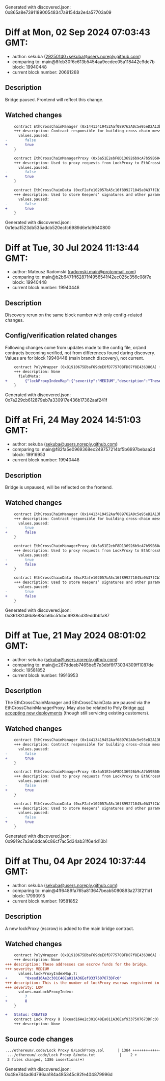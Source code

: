 Generated with discovered.json: 0x865a8e739118900548347a9154da2e4a57703a09

# Diff at Mon, 02 Sep 2024 07:03:43 GMT:

- author: sekuba (<29250140+sekuba@users.noreply.github.com>)
- comparing to: main@8fcb30f6c613b5454aa9ecdec05a118442e9dc7b block: 19940448
- current block number: 20661268

## Description

Bridge paused. Frontend will reflect this change.

## Watched changes

```diff
    contract EthCrossChainManager (0x14413419452Aaf089762A0c5e95eD2A13bBC488C) {
    +++ description: Contract responsible for building cross-chain messages and validating incoming messages, including Merkle proofs.
      values.paused:
-        false
+        true
    }
```

```diff
    contract EthCrossChainManagerProxy (0x5a51E2ebF8D136926b9cA7b59B60464E7C44d2Eb) {
    +++ description: Used to proxy requests from LockProxy to EthCrossChainManager and to pause/unpause it.
      values.paused:
-        false
+        true
    }
```

```diff
    contract EthCrossChainData (0xcF2afe102057bA5c16f899271045a0A37fCb10f2) {
    +++ description: Used to store Keepers’ signatures and other parameters used by EthCrossChainManager.
      values.paused:
-        false
+        true
    }
```

Generated with discovered.json: 0x1eba1523db535adcb520ecfc6989d6e1d9640800

# Diff at Tue, 30 Jul 2024 11:13:44 GMT:

- author: Mateusz Radomski (<radomski.main@protonmail.com>)
- comparing to: main@b2b6471ff62871f4956541f42ec025c356c08f7e block: 19940448
- current block number: 19940448

## Description

Discovery rerun on the same block number with only config-related changes.

## Config/verification related changes

Following changes come from updates made to the config file,
or/and contracts becoming verified, not from differences found during
discovery. Values are for block 19940448 (main branch discovery), not current.

```diff
    contract PolyWrapper (0x81910675DbaF69deE0fD77570BFD07f8E436386A) {
    +++ description: None
      fieldMeta:
+        {"lockProxyIndexMap":{"severity":"MEDIUM","description":"These addresses can escrow funds for the bridge."},"maxLockProxyIndex":{"severity":"LOW","description":"This is the number of lockProxy escrows registered in the bridge."}}
    }
```

Generated with discovered.json: 0x7a229cb612879eb7a330917e436b17362aaf241f

# Diff at Fri, 24 May 2024 14:51:03 GMT:

- author: sekuba (<sekuba@users.noreply.github.com>)
- comparing to: main@f82fa5e0969368ec249757214bf5b6997bebaa2d block: 19916953
- current block number: 19940448

## Description

Bridge is unpaused, will be reflected on the frontend.

## Watched changes

```diff
    contract EthCrossChainManager (0x14413419452Aaf089762A0c5e95eD2A13bBC488C) {
    +++ description: Contract responsible for building cross-chain messages and validating incoming messages, including Merkle proofs.
      values.paused:
-        true
+        false
    }
```

```diff
    contract EthCrossChainManagerProxy (0x5a51E2ebF8D136926b9cA7b59B60464E7C44d2Eb) {
    +++ description: Used to proxy requests from LockProxy to EthCrossChainManager and to pause/unpause it.
      values.paused:
-        true
+        false
    }
```

```diff
    contract EthCrossChainData (0xcF2afe102057bA5c16f899271045a0A37fCb10f2) {
    +++ description: Used to store Keepers’ signatures and other parameters used by EthCrossChainManager.
      values.paused:
-        true
+        false
    }
```

Generated with discovered.json: 0x36183146b8e88cb6bc51dac6938cd3feddbbfa87

# Diff at Tue, 21 May 2024 08:01:02 GMT:

- author: sekuba (<sekuba@users.noreply.github.com>)
- comparing to: main@c267ddeeb7465be57e3dbf6f73034309ff1087de block: 19581852
- current block number: 19916953

## Description

The EthCrossChainManager and EthCrossChainData are paused via the EthCrossChainManagerProxy.
May also be related to Poly Bridge [not accepting new deployments](https://x.com/PolyNetwork2/status/1778012918941892984) (though still servicing existing customers).

## Watched changes

```diff
    contract EthCrossChainManager (0x14413419452Aaf089762A0c5e95eD2A13bBC488C) {
    +++ description: Contract responsible for building cross-chain messages and validating incoming messages, including Merkle proofs.
      values.paused:
-        false
+        true
    }
```

```diff
    contract EthCrossChainManagerProxy (0x5a51E2ebF8D136926b9cA7b59B60464E7C44d2Eb) {
    +++ description: Used to proxy requests from LockProxy to EthCrossChainManager and to pause/unpause it.
      values.paused:
-        false
+        true
    }
```

```diff
    contract EthCrossChainData (0xcF2afe102057bA5c16f899271045a0A37fCb10f2) {
    +++ description: Used to store Keepers’ signatures and other parameters used by EthCrossChainManager.
      values.paused:
-        false
+        true
    }
```

Generated with discovered.json: 0x9919c7a3a6ddca6c86cf7ac5d34ab31f6e4d13b1

# Diff at Thu, 04 Apr 2024 10:37:44 GMT:

- author: sekuba (<sekuba@users.noreply.github.com>)
- comparing to: main@4ff6489fa765a813647beab5080893a273f211d1 block: 17990915
- current block number: 19581852

## Description

A new lockProxy (escrow) is added to the main bridge contract.

## Watched changes

```diff
    contract PolyWrapper (0x81910675DbaF69deE0fD77570BFD07f8E436386A) {
    +++ description: None
+++ description: These addresses can escrow funds for the bridge.
+++ severity: MEDIUM
      values.lockProxyIndexMap.7:
+        "0xead16Ae2c301C48Ea011A36Eef9337507673DFc0"
+++ description: This is the number of lockProxy escrows registered in the bridge.
+++ severity: LOW
      values.maxLockProxyIndex:
-        7
+        8
    }
```

```diff
+   Status: CREATED
    contract Lock Proxy 8 (0xead16Ae2c301C48Ea011A36Eef9337507673DFc0)
    +++ description: None
```

## Source code changes

```diff
.../ethereum/.code/Lock Proxy 8/LockProxy.sol      | 1384 ++++++++++++++++++++
 .../ethereum/.code/Lock Proxy 8/meta.txt           |    2 +
 2 files changed, 1386 insertions(+)
```

Generated with discovered.json: 0x48e744ad6d796aa184a485345c92fe404879996d

